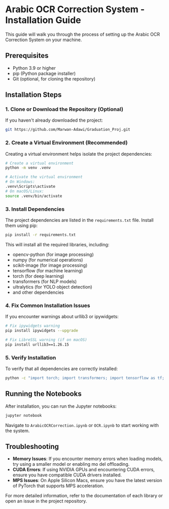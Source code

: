 # Arabic OCR Correction System - Installation Guide

This guide will walk you through the process of setting up the Arabic OCR Correction System on your machine.

## Prerequisites

- Python 3.9 or higher
- pip (Python package installer)
- Git (optional, for cloning the repository)

## Installation Steps

### 1. Clone or Download the Repository (Optional)

If you haven't already downloaded the project:

```bash
git https://github.com/Marwan-Adawi/Graduation_Proj.git

```

### 2. Create a Virtual Environment (Recommended)

Creating a virtual environment helps isolate the project dependencies:

```bash
# Create a virtual environment
python -m venv .venv

# Activate the virtual environment
# On Windows:
.venv\Scripts\activate
# On macOS/Linux:
source .venv/bin/activate
```

### 3. Install Dependencies

The project dependencies are listed in the `requirements.txt` file. Install them using pip:

```bash
pip install -r requirements.txt
```

This will install all the required libraries, including:
- opencv-python (for image processing)
- numpy (for numerical operations)
- scikit-image (for image processing)
- tensorflow (for machine learning)
- torch (for deep learning)
- transformers (for NLP models)
- ultralytics (for YOLO object detection)
- and other dependencies

### 4. Fix Common Installation Issues

If you encounter warnings about urllib3 or ipywidgets:

```bash
# Fix ipywidgets warning
pip install ipywidgets --upgrade

# Fix LibreSSL warning (if on macOS)
pip install urllib3==1.26.15
```

### 5. Verify Installation

To verify that all dependencies are correctly installed:

```bash
python -c "import torch; import transformers; import tensorflow as tf; print('Installation successful!')"
```

## Running the Notebooks

After installation, you can run the Jupyter notebooks:

```bash
jupyter notebook
```

Navigate to `ArabicOCRCorrection.ipynb` or `OCR.ipynb` to start working with the system.

## Troubleshooting

- **Memory Issues**: If you encounter memory errors when loading models, try using a smaller model or enabling mo
del offloading.
- **CUDA Errors**: If using NVIDIA GPUs and encountering CUDA errors, ensure you have compatible CUDA drivers installed.
- **MPS Issues**: On Apple Silicon Macs, ensure you have the latest version of PyTorch that supports MPS acceleration.

For more detailed information, refer to the documentation of each library or open an issue in the project repository.